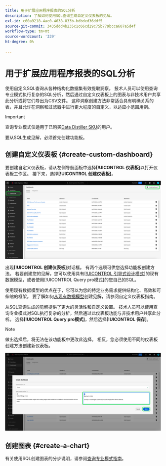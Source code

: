 ```yaml
---
title: 用于扩展应用程序报表的SQL分析
description: 了解如何使用SQL查询生成自定义仪表板的见解。
exl-id: c60a9218-4ac0-4638-833b-bdbded36ddf5
source-git-commit: 3435ddd4b235c1c66cd29c75b779bcca607a5d4f
workflow-type: tm+mt
source-wordcount: '339'
ht-degree: 0%

---
```


# 用于扩展应用程序报表的SQL分析

使用自定义SQL查询从各种结构化数据集有效提取洞察。 技术人员可以使用查询专业模式执行复杂的SQL分析，然后通过自定义仪表板上的图表与非技术用户共享此分析或将它们导出为CSV文件。 这种洞察创建方法非常适合具有明确关系的表，并且允许在洞察和过滤器中进行更大程度的自定义，以适应小范围用例。

>[!IMPORTANT]
>
>查询专业模式仅适用于已购买[Data Distiller SKU](../../../query-service/data-distiller/overview.md)的用户。

要从SQL生成见解，必须首先创建功能板。

## 创建自定义仪表板 {#create-custom-dashboard}

要创建自定义仪表板，请从左侧导航面板中选择&#x200B;**[!UICONTROL 仪表板]**&#x200B;以打开仪表板工作区。 接下来，选择&#x200B;**[!UICONTROL 创建仪表板]**。

![突出显示了“创建仪表板”的功能板库存。](../../images/sql-insights/create-dashboard.png)

出现&#x200B;**[!UICONTROL 创建仪表板]**&#x200B;对话框。 有两个选项可供您选择功能板创建方法。 若要创建您的见解，您可以使用具有[[!UICONTROL 引导式设计模式]](../../user-defined-dashboards.md)的现有数据模型，或者使用[!UICONTROL Query pro模式]的您自己的SQL。

<!-- Maybe reference Guided design mode in other places on UDD doc. -->

使用现有数据模型的优点在于，它可以为您的特定业务需求提供结构化、高效和可伸缩的框架。 要了解如何[从现有数据模型](../../user-defined-dashboards.md#create-widget)创建见解，请参阅自定义仪表板指南。

从SQL查询生成的见解提供了更大的灵活性和自定义设置。 技术人员可以使用查询专业模式对SQL执行复杂的分析，然后通过此仪表板功能与非技术用户共享此分析。 选择&#x200B;**[!UICONTROL Query pro模式]**，然后选择&#x200B;**[!UICONTROL 保存]**。

>[!NOTE]
>
>做出选择后，将无法在该功能板中更改此选择。 相反，您必须使用不同的仪表板创建方法创建新仪表板。

![高亮显示了[!UICONTROL 创建仪表板]对话框，其中显示了Query pro模式和“保存”。](../../images/sql-insights/query-pro-mode.png)

## 创建图表 {#create-a-chart}

有关使用SQL创建图表的分步说明，请参阅[查询专业模式指南](../query-pro-mode/overview.md)。
